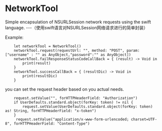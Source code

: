 # NetworkTool
Simple encapsulation of NSURLSession network requests using the swift language. ---（使用swift语言对NSURLSession网络请求进行的简单封装）

Example:

        let networkTool = NetworkTool()
        networkTool.request(requestUrl: "", method: "POST", param: ["username" : "" as AnyObject,"password":"" as AnyObject])
        networkTool.failResponseStatusCodeCallBack = { (result) -> Void in
            print(result)
        }
        networkTool.successCallBack = { (resultDic) -> Void in
            print(resultDic)
        }
        
 you can set the request header based on you actual needs.
        
        request.setValue("", forHTTPHeaderField: "Authorization")
        if UserDefaults.standard.object(forKey: token) != nil {
            request.setValue(UserDefaults.standard.object(forKey: token) as! String, forHTTPHeaderField: "x-token")
        }
         request.setValue("application/x-www-form-urlencoded; charset=UTF-8", forHTTPHeaderField: "Content-Type")
